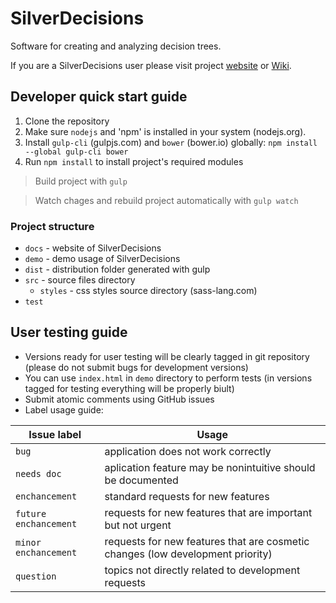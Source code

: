 # SilverDecisions

Software for creating and analyzing decision trees.

If you are a SilverDecisions user please visit project [website](http://www.silverdecisions.pl) or [Wiki](https://github.com/bkamins/SilverDecisions/wiki).

## Developer quick start guide

1. Clone the repository
2. Make sure `nodejs` and 'npm' is installed in your system (nodejs.org). 
3. Install `gulp-cli` (gulpjs.com) and `bower` (bower.io) globally:  `npm install --global gulp-cli bower` 
4. Run `npm install` to install project's required modules

> Build project with `gulp` 

> Watch chages and rebuild project automatically with `gulp watch`

### Project structure

* `docs` - website of SilverDecisions
* `demo` - demo usage of SilverDecisions
* `dist` - distribution folder generated with gulp 
* `src` - source files directory
  * `styles` - css styles source directory (sass-lang.com) 
* `test` 

## User testing guide

* Versions ready for user testing will be clearly tagged in git repository (please do not submit bugs for development versions)
* You can use `index.html` in `demo` directory to perform tests (in versions tagged for testing everything will be properly biult)
* Submit atomic comments using GitHub issues
* Label usage guide:

| Issue label | Usage |
| --- | --- |
| `bug` | application does not work correctly |
| `needs doc` | aplication feature may be nonintuitive should be documented |
| `enchancement` | standard requests for new features |
| `future enchancement` | requests for new features that are important but not urgent |
| `minor enchancement` | requests for new features that are cosmetic changes (low development priority) |
| `question` | topics not directly related to development requests |

